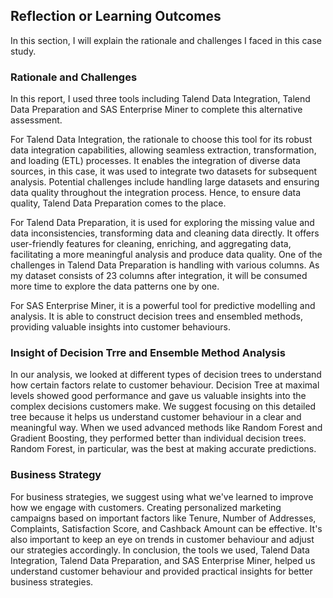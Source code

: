 ## Reflection or Learning Outcomes

In this section, I will explain the rationale and challenges I faced in this case study.

### Rationale and Challenges

In this report, I used three tools including Talend Data Integration, Talend Data Preparation and SAS Enterprise Miner to complete this alternative assessment.

For Talend Data Integration, the rationale to choose this tool for its robust data integration capabilities, allowing seamless extraction, transformation, and loading (ETL) processes. It enables the integration of diverse data sources, in this case, it was used to integrate two datasets for subsequent analysis. Potential challenges include handling large datasets and ensuring data quality throughout the integration process. Hence, to ensure data quality, Talend Data Preparation comes to the place.

For Talend Data Preparation, it is used for exploring the missing value and data inconsistencies, transforming data and cleaning data directly. It offers user-friendly features for cleaning, enriching, and aggregating data, facilitating a more meaningful analysis and produce data quality. One of the challenges in Talend Data Preparation is handling with various columns. As my dataset consists of 23 columns after integration, it will be consumed more time to explore the data patterns one by one.
 
For SAS Enterprise Miner, it is a powerful tool for predictive modelling and analysis. It is able to construct decision trees and ensembled methods, providing valuable insights into customer behaviours. 

### Insight of Decision Trre and Ensemble Method Analysis

In our analysis, we looked at different types of decision trees to understand how certain factors relate to customer behaviour. Decision Tree at maximal levels showed good performance and gave us valuable insights into the complex decisions customers make. We suggest focusing on this detailed tree because it helps us understand customer behaviour in a clear and meaningful way. When we used advanced methods like Random Forest and Gradient Boosting, they performed better than individual decision trees. Random Forest, in particular, was the best at making accurate predictions.

### Business Strategy

For business strategies, we suggest using what we've learned to improve how we engage with customers. Creating personalized marketing campaigns based on important factors like Tenure, Number of Addresses, Complaints, Satisfaction Score, and Cashback Amount can be effective. It's also important to keep an eye on trends in customer behaviour and adjust our strategies accordingly. In conclusion, the tools we used, Talend Data Integration, Talend Data Preparation, and SAS Enterprise Miner, helped us understand customer behaviour and provided practical insights for better business strategies. 


